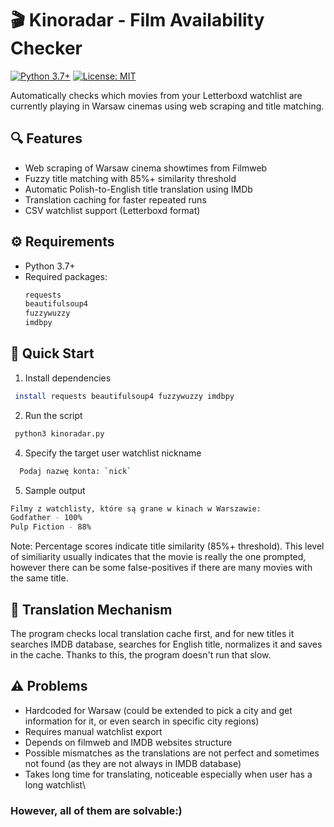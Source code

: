 # 🎬 Kinoradar - Film Availability Checker

[![Python 3.7+](https://img.shields.io/badge/python-3.7%2B-blue)](https://www.python.org/)
[![License: MIT](https://img.shields.io/badge/License-MIT-yellow.svg)](https://opensource.org/licenses/MIT)

Automatically checks which movies from your Letterboxd watchlist are currently playing in Warsaw cinemas using web scraping and title matching.

## 🔍 Features
- Web scraping of Warsaw cinema showtimes from Filmweb
- Fuzzy title matching with 85%+ similarity threshold 
- Automatic Polish-to-English title translation using IMDb
- Translation caching for faster repeated runs
- CSV watchlist support (Letterboxd format)

## ⚙️ Requirements
- Python 3.7+
- Required packages:
  ```bash
  requests
  beautifulsoup4
  fuzzywuzzy
  imdbpy
  ```

## 🚀 Quick Start
1. Install dependencies
```bash
 install requests beautifulsoup4 fuzzywuzzy imdbpy
```
2. Run the script
```bash
 python3 kinoradar.py
```
4. Specify the target user watchlist nickname
```bash
  Podaj nazwę konta: `nick`
```
5. Sample output
```bash
Filmy z watchlisty, które są grane w kinach w Warszawie:
Godfather - 100%
Pulp Fiction - 88%
```
Note: Percentage scores indicate title similarity (85%+ threshold). This level of similiarity usually indicates that the movie is really the one prompted, however there can be some false-positives if there are many movies with the same title.

## 🔄 Translation Mechanism
The program checks local translation cache first, and for new titles it searches IMDB database, searches for English title, normalizes it and saves in the cache. Thanks to this, the program doesn't run that slow.

## ⚠️ Problems
- Hardcoded for Warsaw (could be extended to pick a city and get information for it, or even search in specific city regions)
- Requires manual watchlist export
- Depends on filmweb and IMDB websites structure
- Possible mismatches as the translations are not perfect and sometimes not found (as they are not always in IMDB database)
- Takes long time for translating, noticeable especially when user has a long watchlist\
  
### However, all of them are solvable:)
